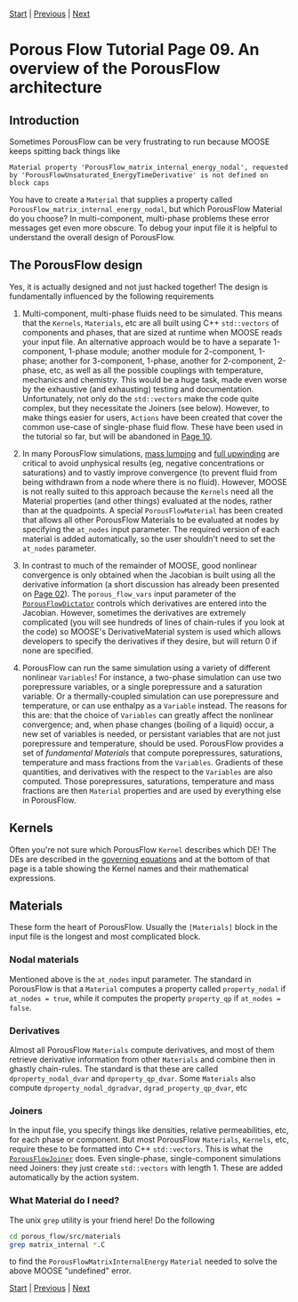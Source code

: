 [Start](porous_flow/tutorial_00.md) |
[Previous](porous_flow/tutorial_08.md) |
[Next](porous_flow/tutorial_10.md)

# Porous Flow Tutorial Page 09.  An overview of the PorousFlow architecture

## Introduction

Sometimes PorousFlow can be very frustrating to run because MOOSE keeps spitting back things like

`Material property 'PorousFlow_matrix_internal_energy_nodal', requested by 'PorousFlowUnsaturated_EnergyTimeDerivative' is not defined on block caps`

You have to create a `Material` that supplies a property called `PorousFlow_matrix_internal_energy_nodal`, but which PorousFlow Material do you choose?  In multi-component, multi-phase problems these error messages get even more obscure.  To debug your input file it is helpful to understand the overall design of PorousFlow.

## The PorousFlow design

Yes, it is actually designed and not just hacked together!  The design is fundamentally influenced by the following requirements

1. Multi-component, multi-phase fluids need to be simulated.  This means that the `Kernels`, `Materials`, etc are all built using C++ `std::vectors` of components and phases, that are sized at runtime when MOOSE reads your input file.  An alternative approach would be to have a separate 1-component, 1-phase module; another module for 2-component, 1-phase; another for 3-component, 1-phase, another for 2-component, 2-phase, etc, as well as all the possible couplings with temperature, mechanics and chemistry.  This would be a huge task, made even worse by the exhaustive (and exhausting) testing and documentation.  Unfortunately, not only do the `std::vectors` make the code quite complex, but they necessitate the Joiners (see below).  However, to make things easier for users, `Actions` have been created that cover the common use-case of single-phase fluid flow.  These have been used in the tutorial so far, but will be abandoned in [Page 10](porous_flow/tutorial_10.md).

2. In many PorousFlow simulations, [mass lumping](porous_flow/mass_lumping.md) and [full upwinding](porous_flow/upwinding.md) are critical to avoid unphysical results (eg, negative concentrations or saturations) and to vastly improve convergence (to prevent fluid from being withdrawn from a node where there is no fluid).  However, MOOSE is not really suited to this approach because the `Kernels` need all the Material properties (and other things) evaluated at the nodes, rather than at the quadpoints.  A special `PorousFlowMaterial` has been created that allows all other PorousFlow Materials to be evaluated at nodes by specifying the `at_nodes` input parameter. The required version of each material is added automatically, so the user shouldn't need to set the `at_nodes` parameter.

3. In contrast to much of the remainder of MOOSE, good nonlinear convergence is only obtained when the Jacobian is built using all the derivative information (a short discussion has already been presented on [Page 02](porous_flow/tutorial_02.md)).  The `porous_flow_vars` input parameter of the [`PorousFlowDictator`](PorousFlowDictator.md) controls which derivatives are entered into the Jacobian.  However, sometimes the derivatives are extremely complicated (you will see hundreds of lines of chain-rules if you look at the code) so MOOSE's DerivativeMaterial system is used which allows developers to specify the derivatives if they desire, but will return 0 if none are specified.

4. PorousFlow can run the same simulation using a variety of different nonlinear `Variables`!  For instance, a two-phase simulation can use two porepressure variables, or a single porepressure and a saturation variable.  Or a thermally-coupled simulation can use porepressure and temperature, or can use enthalpy as a `Variable` instead.  The reasons for this are: that the choice of `Variables` can greatly affect the nonlinear convergence; and, when phase changes (boiling of a liquid) occur, a new set of variables is needed, or persistant variables that are not just porepressure and temperature, should be used.  PorousFlow provides a set of *fundamental Materials* that compute porepressures, saturations, temperature and mass fractions from the `Variables`.  Gradients of these quantities, and derivatives with the respect to the `Variables` are also computed.  Those porepressures, saturations, temperature and mass fractions are then `Material` properties and are used by everything else in PorousFlow.

## Kernels

Often you're not sure which PorousFlow `Kernel` describes which DE!  The DEs are described in the [governing equations](porous_flow/governing_equations.md) and at the bottom of that page is a table showing the Kernel names and their mathematical expressions.

## Materials

These form the heart of PorousFlow.  Usually the `[Materials]` block in the input file is the longest and most complicated block.

### Nodal materials

Mentioned above is the `at_nodes` input parameter.  The standard in PorousFlow is that a `Material` computes a property called `property_nodal` if `at_nodes = true`, while it computes the property `property_qp` if `at_nodes = false`.

### Derivatives

Almost all PorousFlow `Materials` compute derivatives, and most of them retrieve derivative information from other `Materials` and combine then in ghastly chain-rules.  The standard is that these are called `dproperty_nodal_dvar` and `dproperty_qp_dvar`.  Some `Materials` also compute `dproperty_nodal_dgradvar`, `dgrad_property_qp_dvar`, etc

### Joiners

In the input file, you specify things like densities, relative permeabilities, etc, for each phase or component.  But most PorousFlow `Materials`, `Kernels`, etc, require these to be formatted into C++ `std::vectors`.  This is what the [`PorousFlowJoiner`](PorousFlowJoiner.md) does.  Even single-phase, single-component simulations need Joiners: they just create `std::vectors` with length 1. These are
added automatically by the action system.

### What Material do I need?

The unix `grep` utility is your friend here!  Do the following

```bash
cd porous_flow/src/materials
grep matrix_internal *.C
```

to find the `PorousFlowMatrixInternalEnergy` `Material` needed to solve the above MOOSE "undefined" error.

[Start](porous_flow/tutorial_00.md) |
[Previous](porous_flow/tutorial_08.md) |
[Next](porous_flow/tutorial_10.md)
